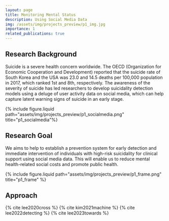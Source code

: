 ```yaml
---
layout: page
title: Monitoring Mental Status
description: Using Social Media Data 
img: /assets/img/projects_preview/p1_img.jpg
importance: 1
related_publications: true
---
```


## Research Background
Suicide is a severe health concern worldwide. The OECD (Organization for Economic Cooperation and Development) reported that the suicide rate of South Korea and the USA was 23.0 and 14.5 deaths per 100,000 population in 2017, which ranked 1st and 8th, respectively.
The awareness of the severity of suicide has led researchers to develop suicidality detection models using a deluge of user activity data on social media, which can help capture latent warning signs of suicide in an early stage.

{% include figure.liquid path="assets/img/projects_preview/p1_socialmedia.png" title="p1_socialmedia"%}

## Research Goal
We aims to help to establish a prevention system for early detection and immediate intervention of individuals with high-risk suicidality for clinical support using social media data. This will enable us to reduce mental health-related social costs and promote public health.

{% include figure.liquid path="assets/img/projects_preview/p1_frame.png" title="p1_frame" %}

## Approach



{% cite lee2020cross %}
{% cite kim2021machine %}
{% cite lee2022detecting %}
{% cite lee2023towards %}